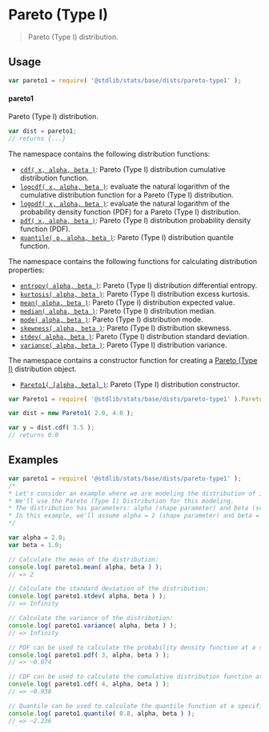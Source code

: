 <!--

@license Apache-2.0

Copyright (c) 2018 The Stdlib Authors.

Licensed under the Apache License, Version 2.0 (the "License");
you may not use this file except in compliance with the License.
You may obtain a copy of the License at

   http://www.apache.org/licenses/LICENSE-2.0

Unless required by applicable law or agreed to in writing, software
distributed under the License is distributed on an "AS IS" BASIS,
WITHOUT WARRANTIES OR CONDITIONS OF ANY KIND, either express or implied.
See the License for the specific language governing permissions and
limitations under the License.

-->

# Pareto (Type I)

> Pareto (Type I) distribution.

<section class="usage">

## Usage

```javascript
var pareto1 = require( '@stdlib/stats/base/dists/pareto-type1' );
```

#### pareto1

Pareto (Type I) distribution.

```javascript
var dist = pareto1;
// returns {...}
```

The namespace contains the following distribution functions:

<!-- <toc pattern="*+(cdf|pdf|mgf|quantile)*"> -->

<div class="namespace-toc">

-   <span class="signature">[`cdf( x, alpha, beta )`][@stdlib/stats/base/dists/pareto-type1/cdf]</span><span class="delimiter">: </span><span class="description">Pareto (Type I) distribution cumulative distribution function.</span>
-   <span class="signature">[`logcdf( x, alpha, beta )`][@stdlib/stats/base/dists/pareto-type1/logcdf]</span><span class="delimiter">: </span><span class="description">evaluate the natural logarithm of the cumulative distribution function for a Pareto (Type I) distribution.</span>
-   <span class="signature">[`logpdf( x, alpha, beta )`][@stdlib/stats/base/dists/pareto-type1/logpdf]</span><span class="delimiter">: </span><span class="description">evaluate the natural logarithm of the probability density function (PDF) for a Pareto (Type I) distribution.</span>
-   <span class="signature">[`pdf( x, alpha, beta )`][@stdlib/stats/base/dists/pareto-type1/pdf]</span><span class="delimiter">: </span><span class="description">Pareto (Type I) distribution probability density function (PDF).</span>
-   <span class="signature">[`quantile( p, alpha, beta )`][@stdlib/stats/base/dists/pareto-type1/quantile]</span><span class="delimiter">: </span><span class="description">Pareto (Type I) distribution quantile function.</span>

</div>

<!-- </toc> -->

The namespace contains the following functions for calculating distribution properties:

<!-- <toc pattern="*+(entropy|kurtosis|mean|median|mode|skewness|stdev|variance)*"> -->

<div class="namespace-toc">

-   <span class="signature">[`entropy( alpha, beta )`][@stdlib/stats/base/dists/pareto-type1/entropy]</span><span class="delimiter">: </span><span class="description">Pareto (Type I) distribution differential entropy.</span>
-   <span class="signature">[`kurtosis( alpha, beta )`][@stdlib/stats/base/dists/pareto-type1/kurtosis]</span><span class="delimiter">: </span><span class="description">Pareto (Type I) distribution excess kurtosis.</span>
-   <span class="signature">[`mean( alpha, beta )`][@stdlib/stats/base/dists/pareto-type1/mean]</span><span class="delimiter">: </span><span class="description">Pareto (Type I) distribution expected value.</span>
-   <span class="signature">[`median( alpha, beta )`][@stdlib/stats/base/dists/pareto-type1/median]</span><span class="delimiter">: </span><span class="description">Pareto (Type I) distribution median.</span>
-   <span class="signature">[`mode( alpha, beta )`][@stdlib/stats/base/dists/pareto-type1/mode]</span><span class="delimiter">: </span><span class="description">Pareto (Type I) distribution mode.</span>
-   <span class="signature">[`skewness( alpha, beta )`][@stdlib/stats/base/dists/pareto-type1/skewness]</span><span class="delimiter">: </span><span class="description">Pareto (Type I) distribution skewness.</span>
-   <span class="signature">[`stdev( alpha, beta )`][@stdlib/stats/base/dists/pareto-type1/stdev]</span><span class="delimiter">: </span><span class="description">Pareto (Type I) distribution standard deviation.</span>
-   <span class="signature">[`variance( alpha, beta )`][@stdlib/stats/base/dists/pareto-type1/variance]</span><span class="delimiter">: </span><span class="description">Pareto (Type I) distribution variance.</span>

</div>

<!-- </toc> -->

The namespace contains a constructor function for creating a [Pareto (Type I)][pareto-distribution] distribution object.

<!-- <toc pattern="*ctor*"> -->

<div class="namespace-toc">

-   <span class="signature">[`Pareto1( [alpha, beta] )`][@stdlib/stats/base/dists/pareto-type1/ctor]</span><span class="delimiter">: </span><span class="description">Pareto (Type I) distribution constructor.</span>

</div>

<!-- </toc> -->

```javascript
var Pareto1 = require( '@stdlib/stats/base/dists/pareto-type1' ).Pareto1;

var dist = new Pareto1( 2.0, 4.0 );

var y = dist.cdf( 3.5 );
// returns 0.0
```

</section>

<!-- /.usage -->

<section class="examples">

## Examples

<!-- TODO: better examples -->

<!-- eslint no-undef: "error" -->

```javascript
var pareto1 = require( '@stdlib/stats/base/dists/pareto-type1' );
/*
* Let's consider an example where we are modeling the distribution of incomes in a population.
* We'll use the Pareto (Type I) Distribution for this modeling.
* The distribution has parameters: alpha (shape parameter) and beta (scale parameter).
* In this example, we'll assume alpha = 2 (shape parameter) and beta = 1 (scale parameter).
*/

var alpha = 2.0;
var beta = 1.0;

// Calculate the mean of the distribution:
console.log( pareto1.mean( alpha, beta ) );
// => 2

// Calculate the standard deviation of the distribution:
console.log( pareto1.stdev( alpha, beta ) );
// => Infinity

// Calculate the variance of the distribution:
console.log( pareto1.variance( alpha, beta ) );
// => Infinity

// PDF can be used to calculate the probability density function at a specific value:
console.log( pareto1.pdf( 3, alpha, beta ) );
// => ~0.074

// CDF can be used to calculate the cumulative distribution function at a specific value:
console.log( pareto1.cdf( 4, alpha, beta ) );
// => ~0.938

// Quantile can be used to calculate the quantile function at a specific probability:
console.log( pareto1.quantile( 0.8, alpha, beta ) );
// => ~2.236
```

</section>

<!-- /.examples -->

<!-- Section for related `stdlib` packages. Do not manually edit this section, as it is automatically populated. -->

<section class="related">

</section>

<!-- /.related -->

<!-- Section for all links. Make sure to keep an empty line after the `section` element and another before the `/section` close. -->

<section class="links">

[pareto-distribution]: https://en.wikipedia.org/wiki/Pareto_distribution

<!-- <toc-links> -->

[@stdlib/stats/base/dists/pareto-type1/ctor]: https://github.com/stdlib-js/stdlib/tree/develop/lib/node_modules/%40stdlib/stats/base/dists/pareto-type1/ctor

[@stdlib/stats/base/dists/pareto-type1/entropy]: https://github.com/stdlib-js/stdlib/tree/develop/lib/node_modules/%40stdlib/stats/base/dists/pareto-type1/entropy

[@stdlib/stats/base/dists/pareto-type1/kurtosis]: https://github.com/stdlib-js/stdlib/tree/develop/lib/node_modules/%40stdlib/stats/base/dists/pareto-type1/kurtosis

[@stdlib/stats/base/dists/pareto-type1/mean]: https://github.com/stdlib-js/stdlib/tree/develop/lib/node_modules/%40stdlib/stats/base/dists/pareto-type1/mean

[@stdlib/stats/base/dists/pareto-type1/median]: https://github.com/stdlib-js/stdlib/tree/develop/lib/node_modules/%40stdlib/stats/base/dists/pareto-type1/median

[@stdlib/stats/base/dists/pareto-type1/mode]: https://github.com/stdlib-js/stdlib/tree/develop/lib/node_modules/%40stdlib/stats/base/dists/pareto-type1/mode

[@stdlib/stats/base/dists/pareto-type1/skewness]: https://github.com/stdlib-js/stdlib/tree/develop/lib/node_modules/%40stdlib/stats/base/dists/pareto-type1/skewness

[@stdlib/stats/base/dists/pareto-type1/stdev]: https://github.com/stdlib-js/stdlib/tree/develop/lib/node_modules/%40stdlib/stats/base/dists/pareto-type1/stdev

[@stdlib/stats/base/dists/pareto-type1/variance]: https://github.com/stdlib-js/stdlib/tree/develop/lib/node_modules/%40stdlib/stats/base/dists/pareto-type1/variance

[@stdlib/stats/base/dists/pareto-type1/cdf]: https://github.com/stdlib-js/stdlib/tree/develop/lib/node_modules/%40stdlib/stats/base/dists/pareto-type1/cdf

[@stdlib/stats/base/dists/pareto-type1/logcdf]: https://github.com/stdlib-js/stdlib/tree/develop/lib/node_modules/%40stdlib/stats/base/dists/pareto-type1/logcdf

[@stdlib/stats/base/dists/pareto-type1/logpdf]: https://github.com/stdlib-js/stdlib/tree/develop/lib/node_modules/%40stdlib/stats/base/dists/pareto-type1/logpdf

[@stdlib/stats/base/dists/pareto-type1/pdf]: https://github.com/stdlib-js/stdlib/tree/develop/lib/node_modules/%40stdlib/stats/base/dists/pareto-type1/pdf

[@stdlib/stats/base/dists/pareto-type1/quantile]: https://github.com/stdlib-js/stdlib/tree/develop/lib/node_modules/%40stdlib/stats/base/dists/pareto-type1/quantile

<!-- </toc-links> -->

</section>

<!-- /.links -->
